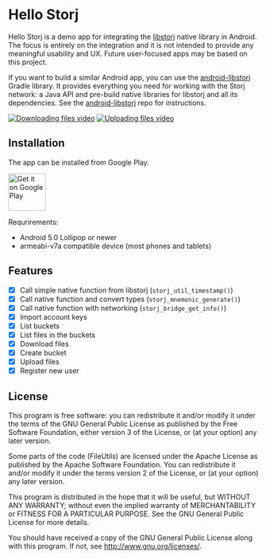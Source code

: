 # Hello Storj

Hello Storj is a demo app for integrating the [libstorj](https://github.com/Storj/libstorj) native library in Android. The focus is entirely on the integration and it is not intended to provide any meaningful usability and UX. Future user-focused apps may be based on this project.

If you want to build a similar Android app, you can use the [android-libstorj](https://github.com/Storj/android-libstorj) Gradle library. It provides everything you need for working with the Storj network: a Java API and pre-build native libraries for libstorj and all its dependencies. See the [android-libstorj](https://github.com/Storj/android-libstorj) repo for instructions.

[![Downloading files video](http://img.youtube.com/vi/1082cipNheo/0.jpg)](http://www.youtube.com/watch?v=1082cipNheo)
[![Uploading files video](http://img.youtube.com/vi/7h3rB0eByrU/0.jpg)](http://www.youtube.com/watch?v=7h3rB0eByrU)

## Installation

The app can be installed from Google Play.

<a href='https://play.google.com/store/apps/details?id=name.raev.kaloyan.hellostorj&pcampaignid=MKT-Other-global-all-co-prtnr-py-PartBadge-Mar2515-1'><img alt='Get it on Google Play' src='https://play.google.com/intl/en_us/badges/images/generic/en_badge_web_generic.png' height=75/></a>

Requrirements:
- Android 5.0 Lollipop or newer
- armeabi-v7a compatible device (most phones and tablets)


## Features

* [x] Call simple native function from libstorj (`storj_util_timestamp()`)
* [x] Call native function and convert types (`storj_mnemonic_generate()`)
* [x] Call native function with networking (`storj_bridge_get_info()`)
* [x] Import account keys
* [x] List buckets
* [x] List files in the buckets
* [x] Download files
* [x] Create bucket
* [x] Upload files
* [x] Register new user

## License

This program is free software: you can redistribute it and/or modify it under the terms of the GNU General Public License as published by the Free Software Foundation, either version 3 of the License, or (at your option) any later version.

Some parts of the code (FileUtils) are licensed under the Apache License as published by the Apache Software Foundation. You can redistribute it and/or modify it under the terms version 2 of the License, or (at your option) any later version.

This program is distributed in the hope that it will be useful, but WITHOUT ANY WARRANTY; without even the implied warranty of MERCHANTABILITY or FITNESS FOR A PARTICULAR PURPOSE. See the GNU General Public License for more details.

You should have received a copy of the GNU General Public License along with this program. If not, see http://www.gnu.org/licenses/.

